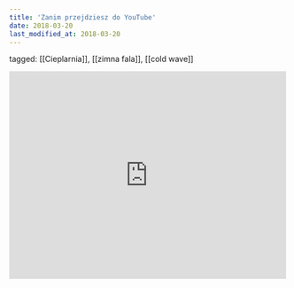 ```yaml
---
title: 'Zanim przejdziesz do YouTube'
date: 2018-03-20
last_modified_at: 2018-03-20
---
```

tagged: [[Cieplarnia]], [[zimna fala]], [[cold wave]]
<iframe allow="accelerometer; autoplay; clipboard-write; encrypted-media; gyroscope; picture-in-picture" allowfullscreen="" frameborder="0" height="375" id="youtube_iframe" src="https://www.youtube.com/embed/Y6_RExZfTJI?feature=oembed&amp;enablejsapi=1&amp;origin=https://safe.txmblr.com&amp;wmode=opaque" width="500"></iframe>